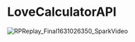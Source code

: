 # LoveCalculatorAPI

![RPReplay_Final1631026350_SparkVideo](https://user-images.githubusercontent.com/47320654/132400366-32357b73-7478-40ea-bdde-33697ccd1e25.gif)

